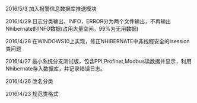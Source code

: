 2016/5/3 加入报警信息数据库推送模块

2016/4/29  日志分类输出，INFO，ERROR分为两个文件输出，不再输出Nhibernate的INFO数据(占用大量空间，99%为无用数据)

2016/4/28 在WINDOWS10上实现，修正NHIBERNATE中非线程安全的Isession类问题

2016/4/27 最小系统分支测试版，包含PPI,Profinet,Modbus读数据并显示，利用Nhibernate存入数据库，并记录错误日志。

2016/4/26 改名分类

2016/4/23 规范类格式